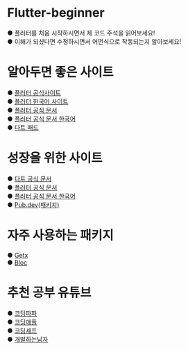 ﻿# Flutter-beginner
 ● 플러터를 처음 시작하시면서 제 코드 주석을 읽어보세요!\
 ● 이해가 되셨다면 수정하시면서 어떤식으로 작동되는지 알아보세요!
 



# 알아두면 좋은 사이트
 ● [플러터 공식사이트](https://flutter.dev/)
 \
 ● [플러터 한국어 사이트](https://flutter-ko.dev/)
 \
 ● [플러터 공식 문서](https://docs.flutter.dev/development/ui/widgets-intro)\
 ● [플러터 공식 문서 한국어](https://flutter-ko.dev/docs/development) \
 ● [다트 패드](https://dartpad.dev/)




 # 성장을 위한 사이트
  ● [다트 공식 문서](https://api.dart.dev/stable/2.17.6/index.html)\
  ● [플러터 공식 문서](https://docs.flutter.dev/development/ui/widgets-intro)\
  ● [플러터 공식 문서 한국어](https://flutter-ko.dev/docs/development) \
  ● [Pub.dev(패키지)](https://pub.dev/)




# 자주 사용하는 패키지
  ● [Getx](https://github.com/jonataslaw/getx/blob/master/README.ko-kr.md)\
  ● [Bloc](https://bloclibrary.dev/#/gettingstarted)
  
  
# 추천 공부 유튜브
  ● [코딩파파](https://www.youtube.com/results?search_query=%EC%BD%94%EB%94%A9%ED%8C%8C%ED%8C%8C)\
  ● [코딩애플](https://www.youtube.com/watch?v=usE9IKaogDU&list=PLfLgtT94nNq1izG4R2WDN517iPX4WXH3C)\
  ● [코딩셰프](https://www.youtube.com/channel/UC_2ge45JCuJH1z6VYt4iCgQ)\
  ● [개발하는남자](https://www.youtube.com/c/%EA%B0%9C%EB%B0%9C%ED%95%98%EB%8A%94%EB%82%A8%EC%9E%90)
  
